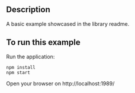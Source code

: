 ## Description

A basic example showcased in the library readme.


## To run this example

Run the application:
```
npm install
npm start
```

Open your browser on http://localhost:1989/
